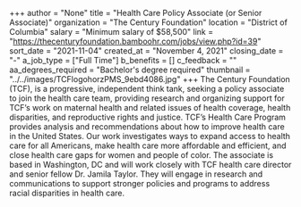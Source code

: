 +++
author = "None"
title = "Health Care Policy Associate (or Senior Associate)"
organization = "The Century Foundation"
location = "District of Columbia"
salary = "Minimum salary of $58,500"
link = "https://thecenturyfoundation.bamboohr.com/jobs/view.php?id=39"
sort_date = "2021-11-04"
created_at = "November 4, 2021"
closing_date = "-"
a_job_type = ["Full Time"]
b_benefits = []
c_feedback = ""
aa_degrees_required = "Bachelor's degree required"
thumbnail = "../../images/TCFlogohorzPMS_9ebd4086.jpg"
+++
The Century Foundation (TCF), is a progressive, independent think tank, seeking a policy associate to join the health care team, providing research and organizing support for TCF’s work on maternal health and related issues of health coverage, health disparities, and reproductive rights and justice. TCF’s Health Care Program provides analysis and recommendations about how to improve health care in the United States. Our work investigates ways to expand access to health care for all Americans, make health care more affordable and efficient, and close health care gaps for women and people of color. The associate is based in Washington, DC and will work closely with TCF health care director and senior fellow Dr. Jamila Taylor. They will engage in research and communications to support stronger policies and programs to address racial disparities in health care. 